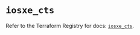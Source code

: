 # `iosxe_cts`

Refer to the Terraform Registry for docs: [`iosxe_cts`](https://registry.terraform.io/providers/ciscodevnet/iosxe/0.9.3/docs/resources/cts).
